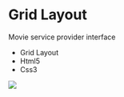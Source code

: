 # Grid Layout
Movie service provider interface

- Grid Layout
- Html5
- Css3


<img src="https://i.imgur.com/6rfEA2z.png" />
